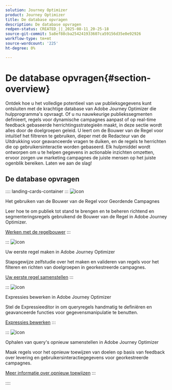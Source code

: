 ```yaml
---
solution: Journey Optimizer
product: Journey Optimizer
title: De database opvragen
description: De database opvragen
redpen-status: CREATED_||_2025-08-11_20-25-18
source-git-commit: 5a8ef88cba254241933607ca59156d35e0e92926
workflow-type: tm+mt
source-wordcount: '225'
ht-degree: 0%

---
```



# De database opvragen{#section-overview}

Ontdek hoe u het volledige potentieel van uw publieksgegevens kunt ontsluiten met de krachtige database van Adobe Journey Optimizer die hulpprogramma&#39;s opvraagt. Of u nu nauwkeurige publiekssegmenten definieert, regels voor dynamische campagnes aanpast of op real-time feedback gebaseerde herrichtingsstrategieën maakt, in deze sectie wordt alles door de doelgroepen geleid. U leert om de Bouwer van de Regel voor intuïtief het filtreren te gebruiken, dieper met de Redacteur van de Uitdrukking voor geavanceerde vragen te duiken, en de regels te herrichten die op gebruikersinteractie worden gebaseerd. Elk hulpmiddel wordt ontworpen om u te helpen gegevens in actionable inzichten omzetten, ervoor zorgen uw marketing campagnes de juiste mensen op het juiste ogenblik bereiken. Laten we aan de slag!

## De database opvragen

:::: landing-cards-container
:::
![icon](https://cdn.experienceleague.adobe.com/icons/list-check.svg?lang=nl-NL)

Het gebruiken van de Bouwer van de Regel voor Geordende Campagnes

Leer hoe te om publiek tot stand te brengen en te beheren richtend en segmenteringsregels gebruikend de Bouwer van de Regel in Adobe Journey Optimizer.

[Werken met de regelbouwer](../using/orchestrated/orchestrated-rule-builder.md)
:::

:::
![icon](https://cdn.experienceleague.adobe.com/icons/circle-play.svg?lang=nl-NL)

Uw eerste regel maken in Adobe Journey Optimizer

Stapsgewijze zelfstudie over het maken en valideren van regels voor het filteren en richten van doelgroepen in georkestreerde campagnes.

[Uw eerste regel samenstellen](../using/orchestrated/build-query.md)
:::

:::
![icon](https://cdn.experienceleague.adobe.com/icons/gear.svg?lang=nl-NL)

Expressies bewerken in Adobe Journey Optimizer

Stel de Expressieeditor in om queryregels handmatig te definiëren en geavanceerde functies voor gegevensmanipulatie te benutten.

[Expressies bewerken](../using/orchestrated/edit-expressions.md)
:::

:::
![icon](https://cdn.experienceleague.adobe.com/icons/bullseye.svg?lang=nl-NL)

Ophalen van query&#39;s opnieuw samenstellen in Adobe Journey Optimizer

Maak regels voor het opnieuw toewijzen van doelen op basis van feedback over levering en gebruikersinteractiegegevens voor georkestreerde campagnes.

[Meer informatie over opnieuw toewijzen](../using/orchestrated/retarget.md)
:::

::::
